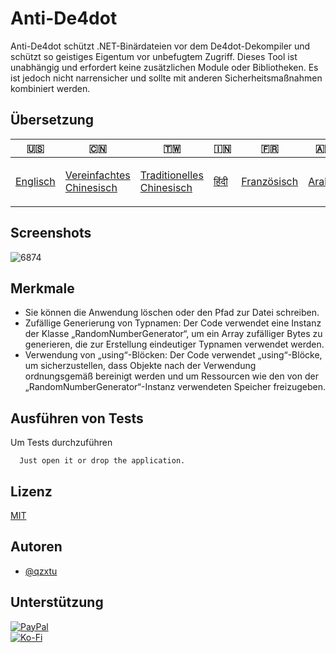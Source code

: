 # Anti-De4dot

Anti-De4dot schützt .NET-Binärdateien vor dem De4dot-Dekompiler und schützt so geistiges Eigentum vor unbefugtem Zugriff. Dieses Tool ist unabhängig und erfordert keine zusätzlichen Module oder Bibliotheken. Es ist jedoch nicht narrensicher und sollte mit anderen Sicherheitsmaßnahmen kombiniert werden.

## Übersetzung

| 🇺🇸                  | 🇨🇳                                        | 🇹🇼                                         | 🇮🇳                  | 🇫🇷                        | 🇦🇪                   | 🇩🇪                    | 🇯🇵                | 🇪🇸                     |
| --------------------- | ------------------------------------------- | -------------------------------------------- | --------------------- | --------------------------- | ---------------------- | ----------------------- | ------------------- | ------------------------ |
| [Englisch](README.md) | [Vereinfachtes Chinesisch](README.zh-CN.md) | [Traditionelles Chinesisch](README.zh-TW.md) | [हिंदी](README.hi.md) | [Französisch](README.fr.md) | [Araber](README.ar.md) | [Deutsch](README.de.md) | [日本語](README.ja.md) | [Spanisch](README.es.md) |

## Screenshots

![6874](https://github.com/qzxtu/Anti-De4dot/assets/69091361/0a750eb0-44e3-4d15-a799-16382325b8e8)

## Merkmale

-   Sie können die Anwendung löschen oder den Pfad zur Datei schreiben.
-   Zufällige Generierung von Typnamen: Der Code verwendet eine Instanz der Klasse „RandomNumberGenerator“, um ein Array zufälliger Bytes zu generieren, die zur Erstellung eindeutiger Typnamen verwendet werden.
-   Verwendung von „using“-Blöcken: Der Code verwendet „using“-Blöcke, um sicherzustellen, dass Objekte nach der Verwendung ordnungsgemäß bereinigt werden und um Ressourcen wie den von der „RandomNumberGenerator“-Instanz verwendeten Speicher freizugeben.

## Ausführen von Tests

Um Tests durchzuführen

```text
  Just open it or drop the application.
```

## Lizenz

[MIT](https://choosealicense.com/licenses/mit/)

## Autoren

-   [@qzxtu](https://www.github.com/qzxtu)

## Unterstützung

[![PayPal](https://img.shields.io/badge/PayPal-00457C?style=for-the-badge&logo=paypal&logoColor=white)](https://paypal.me/nova355killer)  
[![Ko-Fi](https://img.shields.io/badge/kofi-00457C?style=for-the-badge&logo=ko-fi&logoColor=white)](https://ko-fi.com/nova355)
